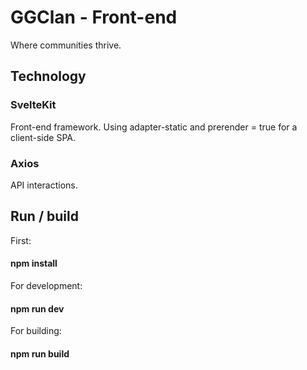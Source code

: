 # GGClan - Front-end

Where communities thrive.

## Technology

### SvelteKit

Front-end framework.
Using adapter-static and prerender = true for a client-side SPA.

### Axios

API interactions.

## Run / build

First:

#### npm install

For development:

#### npm run dev

For building:

#### npm run build